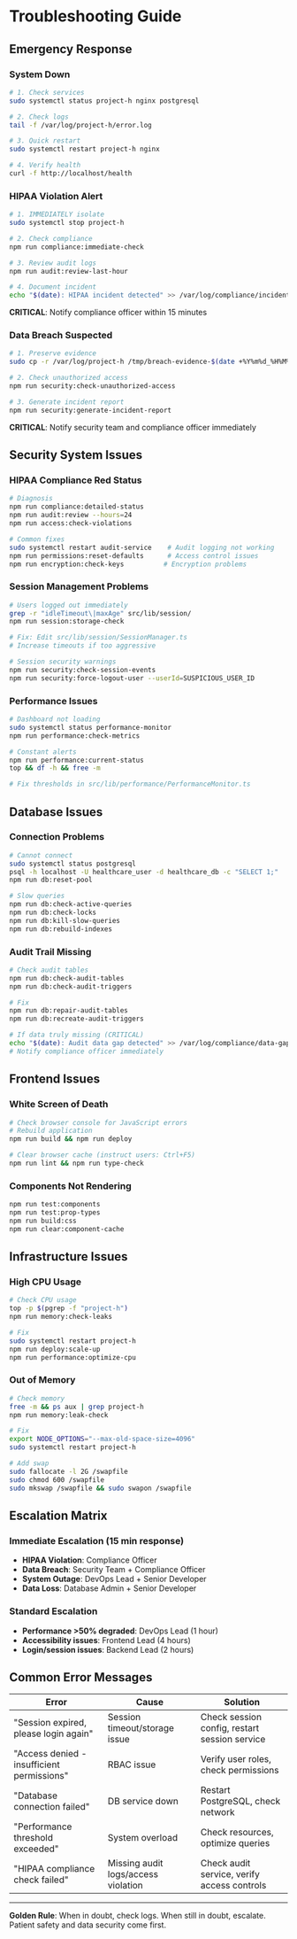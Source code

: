 # Troubleshooting Guide

## Emergency Response

### System Down
```bash
# 1. Check services
sudo systemctl status project-h nginx postgresql

# 2. Check logs
tail -f /var/log/project-h/error.log

# 3. Quick restart
sudo systemctl restart project-h nginx

# 4. Verify health
curl -f http://localhost/health
```

### HIPAA Violation Alert
```bash
# 1. IMMEDIATELY isolate
sudo systemctl stop project-h

# 2. Check compliance
npm run compliance:immediate-check

# 3. Review audit logs  
npm run audit:review-last-hour

# 4. Document incident
echo "$(date): HIPAA incident detected" >> /var/log/compliance/incidents.log
```
**CRITICAL**: Notify compliance officer within 15 minutes

### Data Breach Suspected  
```bash
# 1. Preserve evidence
sudo cp -r /var/log/project-h /tmp/breach-evidence-$(date +%Y%m%d_%H%M%S)

# 2. Check unauthorized access
npm run security:check-unauthorized-access

# 3. Generate incident report
npm run security:generate-incident-report
```
**CRITICAL**: Notify security team and compliance officer immediately

## Security System Issues

### HIPAA Compliance Red Status
```bash
# Diagnosis
npm run compliance:detailed-status
npm run audit:review --hours=24
npm run access:check-violations

# Common fixes
sudo systemctl restart audit-service    # Audit logging not working
npm run permissions:reset-defaults      # Access control issues  
npm run encryption:check-keys          # Encryption problems
```

### Session Management Problems
```bash
# Users logged out immediately
grep -r "idleTimeout\|maxAge" src/lib/session/
npm run session:storage-check

# Fix: Edit src/lib/session/SessionManager.ts
# Increase timeouts if too aggressive

# Session security warnings
npm run security:check-session-events
npm run security:force-logout-user --userId=SUSPICIOUS_USER_ID
```

### Performance Issues
```bash
# Dashboard not loading
sudo systemctl status performance-monitor
npm run performance:check-metrics

# Constant alerts
npm run performance:current-status
top && df -h && free -m

# Fix thresholds in src/lib/performance/PerformanceMonitor.ts
```

## Database Issues

### Connection Problems
```bash
# Cannot connect
sudo systemctl status postgresql
psql -h localhost -U healthcare_user -d healthcare_db -c "SELECT 1;"
npm run db:reset-pool

# Slow queries
npm run db:check-active-queries
npm run db:check-locks
npm run db:kill-slow-queries
npm run db:rebuild-indexes
```

### Audit Trail Missing
```bash
# Check audit tables
npm run db:check-audit-tables
npm run db:check-audit-triggers

# Fix
npm run db:repair-audit-tables
npm run db:recreate-audit-triggers

# If data truly missing (CRITICAL)
echo "$(date): Audit data gap detected" >> /var/log/compliance/data-gaps.log
# Notify compliance officer immediately
```

## Frontend Issues

### White Screen of Death
```bash
# Check browser console for JavaScript errors
# Rebuild application
npm run build && npm run deploy

# Clear browser cache (instruct users: Ctrl+F5)
npm run lint && npm run type-check
```

### Components Not Rendering
```bash
npm run test:components
npm run test:prop-types
npm run build:css
npm run clear:component-cache
```

## Infrastructure Issues

### High CPU Usage
```bash
# Check CPU usage
top -p $(pgrep -f "project-h")
npm run memory:check-leaks

# Fix
sudo systemctl restart project-h
npm run deploy:scale-up
npm run performance:optimize-cpu
```

### Out of Memory
```bash
# Check memory
free -m && ps aux | grep project-h
npm run memory:leak-check

# Fix
export NODE_OPTIONS="--max-old-space-size=4096"
sudo systemctl restart project-h

# Add swap
sudo fallocate -l 2G /swapfile
sudo chmod 600 /swapfile
sudo mkswap /swapfile && sudo swapon /swapfile
```

## Escalation Matrix

### Immediate Escalation (15 min response)
- **HIPAA Violation**: Compliance Officer
- **Data Breach**: Security Team + Compliance Officer  
- **System Outage**: DevOps Lead + Senior Developer
- **Data Loss**: Database Admin + Senior Developer

### Standard Escalation
- **Performance >50% degraded**: DevOps Lead (1 hour)
- **Accessibility issues**: Frontend Lead (4 hours)
- **Login/session issues**: Backend Lead (2 hours)

## Common Error Messages

| Error | Cause | Solution |
|-------|-------|----------|
| "Session expired, please login again" | Session timeout/storage issue | Check session config, restart session service |
| "Access denied - insufficient permissions" | RBAC issue | Verify user roles, check permissions |
| "Database connection failed" | DB service down | Restart PostgreSQL, check network |
| "Performance threshold exceeded" | System overload | Check resources, optimize queries |
| "HIPAA compliance check failed" | Missing audit logs/access violation | Check audit service, verify access controls |

---
**Golden Rule**: When in doubt, check logs. When still in doubt, escalate. Patient safety and data security come first.